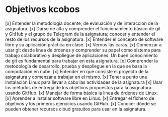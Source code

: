 # Objetivos kcobos
 [x] Entender la metodología docente, de evaluación y de interacción de la asignatura.
 [x] Darse de alta y comprender el funcionamiento básico de git y GitHub y el grupo de Telegram de la asignatura; conocer y entender el resto de los recursos de la asignatura.
 [x] Entender el concepto de software libre y su aplicación práctica en clase.
 [x] Vernos las caras.
 [x] Comenzar a usar git desde línea de órdenes y comprender su papel como sistema para trabajo colaborativo y despliegue de aplicaciones. Un buen conocimiento de git es fundamental para trabajar en esta asignatura.
 [x] Comprender la metodología de desarrollo, prueba y despliegue en la que se basa la computación en nube.
 [x] Entender en qué consiste el proyecto de la asignatura y comenzar a trabajar en el mismo.
 [x] Tener a punto una instalación Linux para llevar a cabo las actividades de la asignatura
 [x] Usar los métodos de entrega de los objetivos propuestos para la asignatura usando GitHub.
 [x] Manejar de forma básica la línea de órdenes de Linux.
 [x] Aprender a instalar software libre en Linux.
 [x] Entregar el fichero de objetivos y los primeros ejercicios usando GitHub.
 [x] Conocer dónde se pueden obtener recursos cloud gratuitos para usar en la asignatura.
